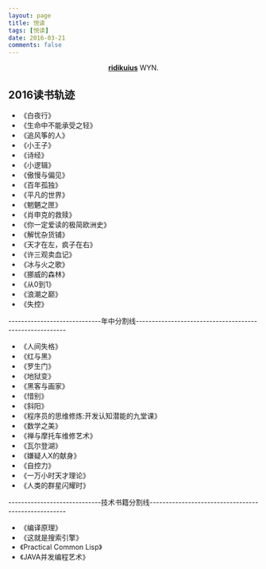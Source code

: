 ```yaml
---
layout: page
title: 悦读
tags: [悦读]
date: 2016-03-21
comments: false
---
```

    
<center><a href="https://github.com/ridikuius"><b>ridikuius</b></a> WYN.</center>

## 2016读书轨迹
* 《白夜行》
* 《生命中不能承受之轻》
* 《追风筝的人》
* 《小王子》
* 《诗经》
* 《小逻辑》
* 《傲慢与偏见》
* 《百年孤独》
* 《平凡的世界》
* 《魍魉之匣》
* 《肖申克的救赎》
* 《你一定爱读的极简欧洲史》
* 《解忧杂货铺》
* 《天才在左，疯子在右》
* 《许三观卖血记》
* 《冰与火之歌》
* 《挪威的森林》
* 《从0到1》
* 《浪潮之巅》
* 《失控》

-----------------------------年中分割线--------------------------------------------------------

* 《人间失格》
* 《红与黑》
* 《罗生门》
* 《地狱变》
* 《黑客与画家》
* 《惜别》
* 《斜阳》
* 《程序员的思维修炼:开发认知潜能的九堂课》
* 《数学之美》
* 《禅与摩托车维修艺术》
* 《瓦尔登湖》
* 《嫌疑人X的献身》
* 《自控力》
* 《一万小时天才理论》
* 《人类的群星闪耀时》

-----------------------------技术书籍分割线----------------------------------------------------

* 《编译原理》
* 《这就是搜索引擎》
* 《Practical Common Lisp》
* 《JAVA并发编程艺术》
